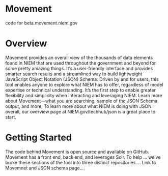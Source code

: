 # Movement
code for beta.movement.niem.gov

# Overview 
Movement provides an overall view of the thousands of data elements found in NIEM that are used throughout the government and beyond for some pretty amazing things. It’s a user-friendly interface and provides smarter search results and a streamlined way to build lightweight JavaScript Object Notation (JSON) Schema. 
Driven by and for users, this tool enables anyone to explore what NIEM has to offer, regardless of model expertise or technical understanding. It’s the first step to enable greater flexibility and simplicity when interacting and leveraging NIEM.
Learn more about Movement—what you are searching, sample of the JSON Schema output, and more,
To learn more about what NIEM is doing with JSON overall, our overview page at NIEM.gov/techhub/json is a great place to start. 

# Getting Started
The code behind Movement is open source and available on GitHub. Movement has a front end, back end, and leverages Solr. To help … we’ve broke these sections of the tool into three distinct repositories….
Link to Movemnet and JSON schema page…. 

